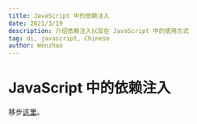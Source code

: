 ```yaml
---
title: JavaScript 中的依赖注入
date: 2021/3/19
description: 介绍依赖注入以及在 JavaScript 中的使用方式
tag: di, javascript, Chinese
author: Wenzhao
---
```


# JavaScript 中的依赖注入

移步[这里](https://redi.wendell.fun/zh-CN/blogs/di)。
